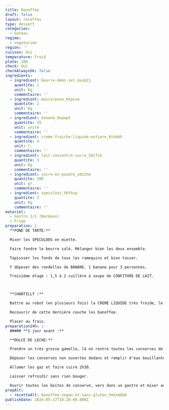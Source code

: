 ```yaml
---
title: Banoffee
draft: false
layout: recettes
type: dessert
categories:
  - Gateau
regime:
  - vegetarien
region: ''
cuisson: Oui
temperature: Froid
plate: 100
check: Oui
checkAlwaysOk: false
ingredients:
  - ingredient: beurre-demi-sel_mxub21
    quantite: 1
    unit: Kg
    commentaire: ''
  - ingredient: mascarpone_0tpvue
    quantite: 2
    unit: Kg
    commentaire: ''
  - ingredient: banane_9vpwp5
    quantite: 35
    unit: unité
    commentaire: ''
  - ingredient: creme-fraiche-liquide-entiere_6tnb6h
    quantite: 4
    unit: l.
    commentaire: ''
  - ingredient: lait-concentre-sucre_5dcfzk
    quantite: 3
    unit: Kg
    commentaire: ''
  - ingredient: sucre-en-poudre_u9z2he
    quantite: 280
    unit: gr.
    commentaire: ''
  - ingredient: speculoos_h6thsp
    quantite: 3
    unit: Kg
    commentaire: ''
materiel:
  - Gastro 1/1 (Normaux)
  - Frigo
preparation: |-
  **FOND DE TARTE:**

  Mixer les SPECULOOS en miette.

  Faire fondre le beurre salé. Mélanger bien les deux ensemble.

  Tapissser les fonds de tous les ramequins et bien tasser.

  Y déposer des rondelles de BANANE. 1 banane pour 3 personnes.

  Troisième étage : 1,5 à 2 cuillère à soupe de CONFITURE DE LAIT.



  **CHANTILLY :**

  Battre au robot (en plusieurs fois) la CREME LIQUIDE très froide, le MASCARPONE et le SUCRE.

  Recouvrir de cette dernière couche les banoffee.

  Placer au frais.
preparation24h: |-
  ##### **1 jour avant :**

  **DULCE DE LECHE:**

  Prendre un très grosse gamelle, là où rentre toutes les conserves de lait concentré sucré.

  Déposer les conserves non ouvertes dedans et remplir d'eau bouillante. Utiliser un couvercle pour garder au chaud.

  Allumer les gaz et faire cuire 2h30.

  Laisser refroidir sans rien bouger.

  Ouvrir toutes les boites de conserve, vers dans un gastro et mixer au plongeur pour assouplir la confiture.
prepAlt:
  - recetteAlt: banoffee-vegan-et-sans-gluten_hm1nmbb6
publishDate: 2024-05-17T18:26:00.000Z
---
```

